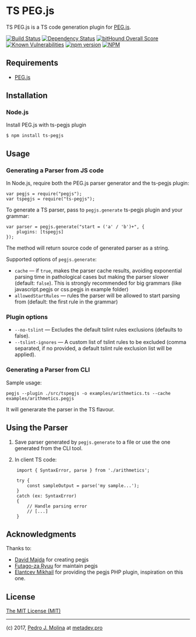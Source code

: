 # TS PEG.js

TS PEG.js is a TS code generation plugin for [PEG.js](https://pegjs.org).

[![Build Status](https://travis-ci.org/metadevpro/ts-pegjs.svg?branch=master)](https://travis-ci.org/metadevpro/ts-pegjs)
[![Dependency Status](https://david-dm.org/metadevpro/ts-pegjs.svg)](https://david-dm.org/metadevpro/ts-pegjs)
[![bitHound Overall Score](https://www.bithound.io/github/metadevpro/ts-pegjs/badges/score.svg)](https://www.bithound.io/github/metadevpro/ts-pegjs)
[![Known Vulnerabilities](https://snyk.io/test/github/metadevpro/ts-pegjs/badge.svg)](https://snyk.io/test/github/metadevpro/ts-pegjs)
[![npm version](https://badge.fury.io/js/ts-pegjs.svg)](http://badge.fury.io/js/ts-pegjs)
[![NPM](https://nodei.co/npm/ts-pegjs.png?downloads=true&downloadRank=true&stars=true)](https://nodei.co/npm/ts-pegjs/)


## Requirements

* [PEG.js](https://pegjs.org)

## Installation

### Node.js

Install PEG.js with ts-pegjs plugin

    $ npm install ts-pegjs

Usage
-----

### Generating a Parser from JS code

In Node.js, require both the PEG.js parser generator and the ts-pegjs plugin:

    var pegjs = require("pegjs");
    var tspegjs = require("ts-pegjs");

To generate a TS parser, pass to `pegjs.generate` ts-pegjs plugin and your grammar:

    var parser = pegjs.generate("start = ('a' / 'b')+", {
        plugins: [tspegjs]
    });

The method will return source code of generated parser as a string.

Supported options of `pegjs.generate`:

  * `cache` — if `true`, makes the parser cache results, avoiding exponential
    parsing time in pathological cases but making the parser slower (default:
    `false`). This is strongly recommended for big grammars
    (like javascript.pegjs or css.pegjs in example folder)
  * `allowedStartRules` — rules the parser will be allowed to start parsing from
    (default: the first rule in the grammar)

### Plugin options

  * `--no-tslint` — Excludes the default tslint rules exclusions (defaults to false).
  * `--tslint-ignores` — A custom list of tslint rules to be excluded (comma separated, if no provided, a default tslint rule exclusion list will be applied).
  
### Generating a Parser from CLI

Sample usage:

```
pegjs --plugin ./src/tspegjs -o examples/arithmetics.ts --cache examples/arithmetics.pegjs
```

It will generarate the parser in the TS flavour.


Using the Parser
----------------

1) Save parser generated by `pegjs.generate` to a file or use the one generated from the CLI tool.

2) In client TS code:

```
    import { SyntaxError, parse } from './arithmetics';

    try {
        const sampleOutput = parse('my sample...');
    }
    catch (ex: SyntaxError)
    {
        // Handle parsing error
        // [...]
    }
```

Acknowledgments
---------------

Thanks to:

- [David Majda](https://github.com/dmajda) for creating pegjs
- [Futago-za Ryuu](https://github.com/futagoza) for maintain pegjs
- [Elantcev Mikhail](https://github.com/Nordth) for providing the pegjs PHP plugin, inspiration on this one.


License
-------

[The MIT License (MIT)](http://opensource.org/licenses/MIT)


-----
(c) 2017, [Pedro J. Molina](https://github.com/pjmolina) at [metadev.pro](https://metadev.pro)